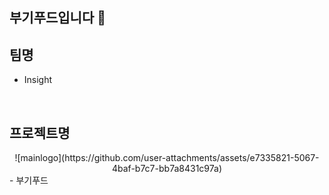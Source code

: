 ## 부기푸드입니다 👋

## 팀명

- Insight

<br>

## 프로젝트명
<div align="center">
![mainlogo](https://github.com/user-attachments/assets/e7335821-5067-4baf-b7c7-bb7a8431c97a)
</div>
- 부기푸드


<br>



